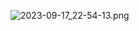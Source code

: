 ![2023-09-17_22-54-13.png](..%2F..%2FUsers%2F%C2%E8%F2%FF%2FYandexDisk%2F%D1%EA%F0%E8%ED%F8%EE%F2%FB%2F2023-09-17_22-54-13.png)